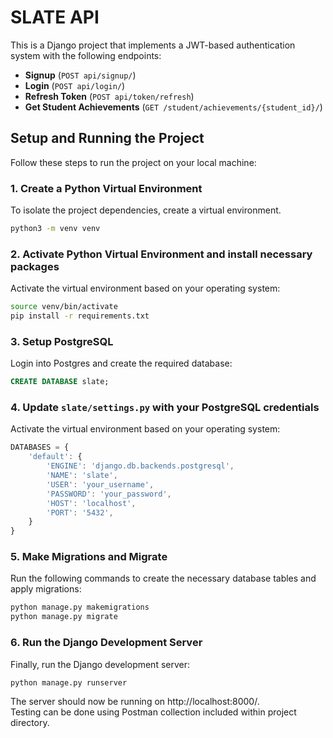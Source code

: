# SLATE API

This is a Django project that implements a JWT-based authentication system with the following endpoints:
- **Signup** (`POST api/signup/`)
- **Login** (`POST api/login/`)
- **Refresh Token** (`POST api/token/refresh`)
- **Get Student Achievements** (`GET /student/achievements/{student_id}/`)

## Setup and Running the Project

Follow these steps to run the project on your local machine:

### 1. Create a Python Virtual Environment

To isolate the project dependencies, create a virtual environment.

```bash
python3 -m venv venv
```

### 2. Activate Python Virtual Environment and install necessary packages
Activate the virtual environment based on your operating system:
```bash
source venv/bin/activate
pip install -r requirements.txt
```

### 3. Setup PostgreSQL
Login into Postgres and create the required database:
```sql
CREATE DATABASE slate;
```

### 4. Update `slate/settings.py` with your PostgreSQL credentials
Activate the virtual environment based on your operating system:
```javascript
DATABASES = {
    'default': {
        'ENGINE': 'django.db.backends.postgresql',
        'NAME': 'slate',
        'USER': 'your_username',
        'PASSWORD': 'your_password',
        'HOST': 'localhost',
        'PORT': '5432',
    }
}
```

### 5. Make Migrations and Migrate
Run the following commands to create the necessary database tables and apply migrations:
```python
python manage.py makemigrations
python manage.py migrate
```

### 6. Run the Django Development Server
Finally, run the Django development server:
```python
python manage.py runserver
```

The server should now be running on http://localhost:8000/.  
Testing can be done using Postman collection included within project directory.